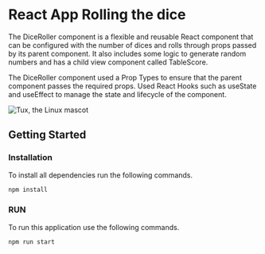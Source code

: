 # React App Rolling the dice

The DiceRoller component is a flexible and reusable React component that can be configured with the number of dices and rolls through props passed by its parent component. It also includes some logic to generate random numbers and has a child view component called TableScore.

The DiceRoller component used a Prop Types to ensure that the parent component passes the required props.
Used React Hooks such as useState and useEffect to manage the state and lifecycle of the component. 

![Tux, the Linux mascot](/img/screenshot.png)
<!-- GETTING STARTED -->
## Getting Started

### Installation

To install all dependencies run the following commands.

  ```sh
  npm install
  ```

### RUN
To run this application use the following commands.

  ```sh
  npm run start
  ```


